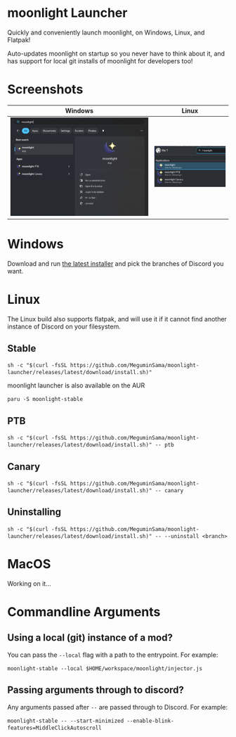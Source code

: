# moonlight Launcher

Quickly and conveniently launch moonlight, on Windows, Linux, and Flatpak!

Auto-updates moonlight on startup so you never have to think about it, and has support for local git installs of moonlight for developers too!

# Screenshots


|                  Windows                   |                 Linux                  |
| :----------------------------------------: | :------------------------------------: |
| ![](.github/assets/windows-start-menu.png) | ![](.github/assets/kde-start-menu.png) |

# Windows

Download and run [the latest installer](https://github.com/MeguminSama/moonlight-launcher/releases/latest/download/moonlight-installer.exe) and pick the branches of Discord you want.

# Linux

The Linux build also supports flatpak, and will use it if it cannot find another instance of Discord on your filesystem.

## Stable

```
sh -c "$(curl -fsSL https://github.com/MeguminSama/moonlight-launcher/releases/latest/download/install.sh)"
```

moonlight launcher is also available on the AUR

```
paru -S moonlight-stable
```

## PTB

```
sh -c "$(curl -fsSL https://github.com/MeguminSama/moonlight-launcher/releases/latest/download/install.sh)" -- ptb
```

## Canary

```
sh -c "$(curl -fsSL https://github.com/MeguminSama/moonlight-launcher/releases/latest/download/install.sh)" -- canary
```

## Uninstalling

```
sh -c "$(curl -fsSL https://github.com/MeguminSama/moonlight-launcher/releases/latest/download/install.sh)" -- --uninstall <branch>
```

# MacOS

Working on it...

# Commandline Arguments

## Using a local (git) instance of a mod?

You can pass the `--local` flag with a path to the entrypoint. For example:

```
moonlight-stable --local $HOME/workspace/moonlight/injector.js
```

## Passing arguments through to discord?

Any arguments passed after `--` are passed through to Discord. For example:

```
moonlight-stable -- --start-minimized --enable-blink-features=MiddleClickAutoscroll
```
